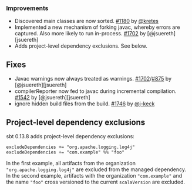   [@cunei]: https://github.com/cunei
  [@eed3si9n]: https://github.com/eed3si9n
  [@gkossakowski]: https://github.com/gkossakowski
  [@jsuereth]: https://github.com/jsuereth
  [@kretes]: https://github.com/kretes
  [@j-keck]: https://github.com/j-keck
  [875]: https://github.com/sbt/sbt/issues/875
  [1180]: https://github.com/sbt/sbt/issues/1180
  [1542]: https://github.com/sbt/sbt/issues/1542
  [1702]: https://github.com/sbt/sbt/pull/1702
  [1746]: https://github.com/sbt/sbt/pull/1746
  [1748]: https://github.com/sbt/sbt/issues/1748

### Improvements

- Discovered main classes are now sorted. [#1180][1180] by [@kretes][@kretes]
- Implemented a new mechanism of forking javac, whereby errors are captured.  Also more likely to run in-process. [#1702][1702] by [@jsuereth][jsuereth]
- Adds project-level dependency exclusions. See below.

## Fixes

- Javac warnings now always treated as warnings.  [#1702][1702]/[#875][875] by [@jsuereth][jsuereth]
- compilerReporter now fed to javac during incremental compilation. [#1542][1542] by [@jsuereth][jsuereth]
- ignore hidden build files from the build. [#1746][1746] by [@j-keck][@j-keck]

## Project-level dependency exclusions

sbt 0.13.8 adds project-level dependency exclusions:

    excludeDependencies += "org.apache.logging.log4j"
    excludeDependencies += "com.example" %% "foo"

In the first example, all artifacts from the organization `"org.apache.logging.log4j"` are excluded from the managed dependency.
In the second example, artifacts with the organization `"com.example"` and the name `"foo"` cross versioned to the current `scalaVersion` are excluded.
